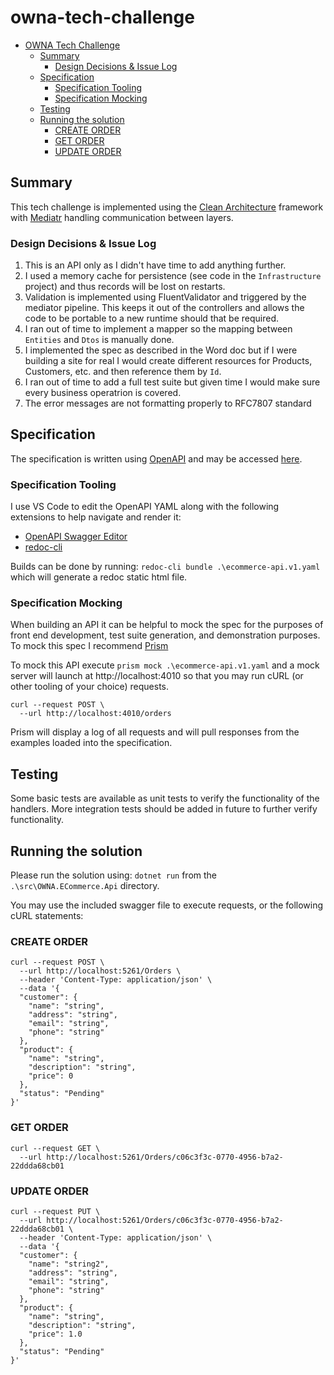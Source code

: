 # owna-tech-challenge

- [OWNA Tech Challenge](#owna-tech-challenge)
  - [Summary](#summary)
    - [Design Decisions & Issue Log](#design-decisions--issue-log)
  - [Specification](#specification)
    - [Specification Tooling](#specification-tooling)
    - [Specification Mocking](#specification-mocking)
  - [Testing](#testing)
  - [Running the solution](#running-the-solution)
    - [CREATE ORDER](#create-order)
    - [GET ORDER](#get-order)
    - [UPDATE ORDER](#update-order)

## Summary

This tech challenge is implemented using the [Clean Architecture](https://blog.cleancoder.com/uncle-bob/2012/08/13/the-clean-architecture.html) framework with [Mediatr](https://github.com/jbogard/MediatR) handling communication between layers.

### Design Decisions & Issue Log

1. This is an API only as I didn't have time to add anything further.
2. I used a memory cache for persistence (see code in the `Infrastructure` project) and thus records will be lost on restarts.
3. Validation is implemented using FluentValidator and triggered by the mediator pipeline. This keeps it out of the controllers and allows the code to be portable to a new runtime should that be required.
4. I ran out of time to implement a mapper so the mapping between `Entities` and `Dtos` is manually done.
5. I implemented the spec as described in the Word doc but if I were building a site for real I would create different resources for Products, Customers, etc. and then reference them by `Id`.
6. I ran out of time to add a full test suite but given time I would make sure every business operatrion is covered.
7. The error messages are not formatting properly to RFC7807 standard

## Specification

The specification is written using [OpenAPI](https://swagger.io/specification/) and may be accessed [here](./spec/ecommerce-api.v1.yaml).

### Specification Tooling

I use VS Code to edit the OpenAPI YAML along with the following extensions to help navigate and render it:
- [OpenAPI Swagger Editor](https://github.com/42Crunch/vscode-openapi)
- [redoc-cli](https://github.com/Redocly/redoc)

Builds can be done by running: `redoc-cli bundle .\ecommerce-api.v1.yaml` which will generate a redoc static html file. 

### Specification Mocking

When building an API it can be helpful to mock the spec for the purposes of front end development, test suite generation, and demonstration purposes. To mock this spec I recommend [Prism](https://meta.stoplight.io/docs/prism/ZG9jOjky-installation)

To mock this API execute `prism mock .\ecommerce-api.v1.yaml` and a mock server will launch at http://localhost:4010 so that you may run cURL (or other tooling of your choice) requests.

```
curl --request POST \
  --url http://localhost:4010/orders
```

Prism will display a log of all requests and will pull responses from the examples loaded into the specification.

## Testing

Some basic tests are available as unit tests to verify the functionality of the handlers. More integration tests should be added in future to further verify functionality.

## Running the solution

Please run the solution using: `dotnet run` from the `.\src\OWNA.ECommerce.Api` directory.

You may use the included swagger file to execute requests, or the following cURL statements:

### CREATE ORDER

```
curl --request POST \
  --url http://localhost:5261/Orders \
  --header 'Content-Type: application/json' \
  --data '{
  "customer": {
    "name": "string",
    "address": "string",
    "email": "string",
    "phone": "string"
  },
  "product": {
    "name": "string",
    "description": "string",
    "price": 0
  },
  "status": "Pending"
}'
```

### GET ORDER

```
curl --request GET \
  --url http://localhost:5261/Orders/c06c3f3c-0770-4956-b7a2-22ddda68cb01
```

### UPDATE ORDER

```
curl --request PUT \
  --url http://localhost:5261/Orders/c06c3f3c-0770-4956-b7a2-22ddda68cb01 \
  --header 'Content-Type: application/json' \
  --data '{
  "customer": {
    "name": "string2",
    "address": "string",
    "email": "string",
    "phone": "string"
  },
  "product": {
    "name": "string",
    "description": "string",
    "price": 1.0
  },
  "status": "Pending"
}'
```